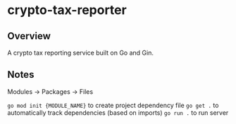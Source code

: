 # crypto-tax-reporter

## Overview

A crypto tax reporting service built on Go and Gin.

## Notes

Modules -> Packages -> Files

`go mod init {MODULE_NAME}` to create project dependency file
`go get .` to automatically track dependencies (based on imports)
`go run .` to run server
